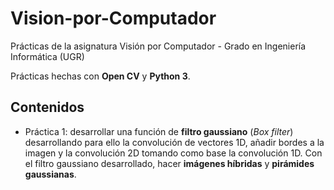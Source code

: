 # Vision-por-Computador
Prácticas de la asignatura Visión por Computador - Grado en Ingeniería Informática (UGR)

Prácticas hechas con __Open CV__ y __Python 3__.

## Contenidos

* Práctica 1: desarrollar una función de __filtro gaussiano__ (_Box filter_) desarrollando para ello la convolución de vectores 1D, añadir bordes a la imagen y la convolución 2D tomando como base la convolución 1D. Con el filtro gaussiano desarrollado, hacer __imágenes híbridas__ y __pirámides gaussianas__.
